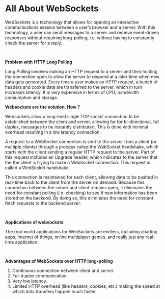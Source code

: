 # All About WebSockets

WebSockets is a technology that allows for opening an interactive communications session between a user’s browser and a server. With this technology, a user can send messages to a server and receive event-driven responses without requiring long-polling, i.e. without having to constantly check the server for a reply.

<br>

**Problem with HTTP Long Polling**

Long Polling involves making an HTTP request to a server and then holding the connection open to allow the server to respond at a later time when new data gets generated. Every time a user makes an HTTP request, a bunch of headers and cookie data are transferred to the server, which in turn increases latency. It is very expensive in terms of CPU, bandwidth consumption and storage.

**Websockets are the solution. How ?**

Websockets allow a long-held single TCP socket connection to be established between the client and server, allowing for for bi-directional, full duplex, messages to be instantly distributed. This is done with minimal overhead resulting in a low latency connection.

A request to a WebSocket connection is sent to the server from a client (or multiple clients) through a process called the WebSocket handshake, which starts with the client sending a regular HTTP request to the server. Part of this request includes an Upgrade header, which indicates to the server that the the client is trying to make a WebSocket connection. This request is called a WebSocket handshake.

This connection is maintained for each client, allowing data to be pushed in real-time back to the client from the server on demand. Because this connection between the server and client remains open, it eliminates the need for constant polling (i.e. checking) to see if new information has been stored on the backend. By doing so, this eliminates the need for constant fetch requests to the backend server.

<br>

**Applications of websockets**

The real-world applications for WebSockets are endless, including chatting apps, internet of things, online multiplayer games, and really just any real-time application.

<br>

**Advantages of WebSockets over HTTP long-polling**
1. Continuous connection between client and server.
2. Full duplex communication.
3. Very low latency. 
4. Limited HTTP overhead (like headers, cookies, etc.) making the speed at which data transfers happen much faster
